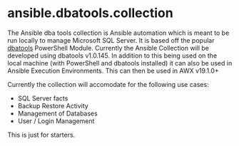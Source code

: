 # ansible.dbatools.collection
The Ansible dba tools collection is Ansible automation which is meant to be run locally to manage Microsoft SQL Server. It is based off the popular  [dbatools](https://github.com/sqlcollaborative/dbatools) PowerShell Module. Currently the Ansible Collection will be developed using dbatools v1.0.145.
In addition to this being used on the local machine (with PowerShell and dbatools installed) it can also be used in Ansible Execution Environments. This can then be used in AWX v19.1.0+

Currently the collection will accomodate for the following use cases:

* SQL Server facts
* Backup Restore Activity 
* Management of Databases
* User / Login Management

This is just for starters. 